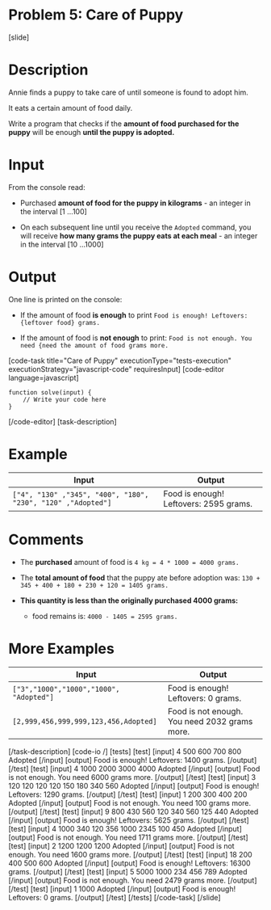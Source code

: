 # Problem 5: Care of Puppy

[slide]

# Description
Annie finds a puppy to take care of until someone is found to adopt him.

It eats a certain amount of food daily.

Write a program that checks if the **amount of food purchased for the puppy** will be enough **until the puppy is adopted.**

# Input
From the console read:

- Purchased **amount of food for the puppy in kilograms** - an integer in the interval \[1 …100\]

- On each subsequent line until you receive the `Adopted` command, you will receive **how many grams the puppy eats at each meal** - an integer in the interval \[10 …1000\]

# Output

One line is printed on the console:

- If the amount of food **is enough** to print  `Food is enough! Leftovers: {leftover food} grams.` 

- If the amount of food is **not enough** to print: `Food is not enough. You need {need the amount of food grams more.`


[code-task title="Care of Puppy" executionType="tests-execution" executionStrategy="javascript-code" requiresInput]
[code-editor language=javascript]
```
function solve(input) {
	// Write your code here
}
```
[/code-editor]
[task-description]

# Example

| **Input** | **Output** |
| --- | --- |
|`["4", "130" ,"345", "400", "180", "230", "120" ,"Adopted"]` | Food is enough! Leftovers: 2595 grams. |

# Comments

- The **purchased** amount of food is `4 kg = 4 * 1000 = 4000 grams.`

- The **total amount of food** that the puppy ate before adoption was: `130 + 345 + 400 + 180 + 230 + 120 = 1405 grams.` 

- **This quantity is less than the originally purchased 4000 grams:**

    - food remains is: `4000 - 1405 = 2595 grams.`


# More Examples

| **Input** | **Output** |
| --- | --- |
|`["3","1000","1000","1000", "Adopted"]` |Food is enough! Leftovers: 0 grams. |
|`[2,999,456,999,999,123,456,Adopted]` | Food is not enough. You need 2032 grams more. |

[/task-description]
[code-io /]
[tests]
[test]
[input]
4
500
600
700
800
Adopted
[/input]
[output]
Food is enough! Leftovers: 1400 grams.
[/output]
[/test]
[test]
[input]
4
1000
2000
3000
4000
Adopted
[/input]
[output]
Food is not enough. You need 6000 grams more.
[/output]
[/test]
[test]
[input]
3
120
120
120
120
150
180
340
560
Adopted
[/input]
[output]
Food is enough! Leftovers: 1290 grams.
[/output]
[/test]
[test]
[input]
1
200
300
400
200
Adopted
[/input]
[output]
Food is not enough. You need 100 grams more.
[/output]
[/test]
[test]
[input]
9
800
430
560
120
340
560
125
440
Adopted
[/input]
[output]
Food is enough! Leftovers: 5625 grams.
[/output]
[/test]
[test]
[input]
4
1000
340
120
356
1000
2345
100
450
Adopted
[/input]
[output]
Food is not enough. You need 1711 grams more.
[/output]
[/test]
[test]
[input]
2
1200
1200
1200
Adopted
[/input]
[output]
Food is not enough. You need 1600 grams more.
[/output]
[/test]
[test]
[input]
18
200
400
500
600
Adopted
[/input]
[output]
Food is enough! Leftovers: 16300 grams.
[/output]
[/test]
[test]
[input]
5
5000
1000
234
456
789
Adopted
[/input]
[output]
Food is not enough. You need 2479 grams more.
[/output]
[/test]
[test]
[input]
1
1000
Adopted
[/input]
[output]
Food is enough! Leftovers: 0 grams.
[/output]
[/test]
[/tests]
[/code-task]
[/slide]